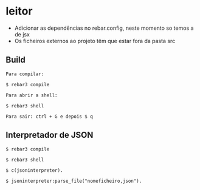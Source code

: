leitor
=====

- Adicionar as dependências no rebar.config, neste momento so temos a de jsx
- Os ficheiros externos ao projeto têm que estar fora da pasta src

Build
-----
    Para compilar:

    $ rebar3 compile

    Para abrir a shell:

    $ rebar3 shell

    Para sair: ctrl + G e depois $ q
    

Interpretador de JSON
-----
    $ rebar3 compile
    
    $ rebar3 shell
    
    $ c(jsoninterpreter).
    
    $ jsoninterpreter:parse_file("nomeficheiro,json").
